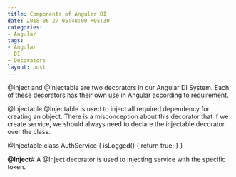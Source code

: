 ```yaml
---
title: Components of Angular DI
date: 2018-06-27 05:48:00 +05:30
categories:
- Angular
tags:
- Angular
- DI
- Decorators
layout: post
---
```


@Inject and @Injectable are two decorators in our Angular DI System. Each of these decorators has their own use in Angular according to requirement.

@Injectable
@Injectable is used to inject all required dependency for creating an object. There is a misconception about this decorator that if we create service, we should always need to declare the injectable decorator over the class.

@Injectable
class AuthService {
    isLogged() {
    return true;
    }
}

**@Inject**# 
A @Inject decorator is used to injecting service with the specific token.



